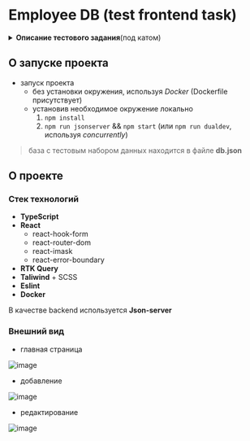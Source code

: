# Employee DB (test frontend task)

<details>
<summary><b>Описание тестового задания</b>(под катом)</summary>
Необходимо разработать одностраничное приложение для возможности просмотра и редактирования данных сотрудников компании. Внешний вид приложения зависит от вас. Верстка должна быть адаптивной и корректно отображаться на разных устройствах.
Ниже описан формат данных.


```
"id": 1,
"name": "Иван Иванов",
"isArchive": false,
"role": "tester",
"phone": "+7 (900) 123-4567",
"birthday": "01.01.1990"
```

_Логика работы_
1. При открытии приложения мы должны увидеть список сотрудников и форму для их фильтрации. У каждого из сотрудников в списке должны отображаться его имя, должность и номер телефона. Должность - выпадающий список, содержащий (Frontend, Backend, Tester). Статус - чекбокс с лейблом "в архиве".
2. При нажатии в списке на одного из сотрудников должна появиться страница с формой редактирования данных сотрудника. Форма редактирования должна иметь поля: имя сотрудника - текстовое поле, телефон - текстовое поле с маской, дата рождения - текстовое поле с маской, должность - выпадающий список, содержащий (Frontend, Backend, Tester), статус - чекбокс с лейблом "в архиве".
3. Приложение должно предусматривать добавление новых сотрудников в систему.
4. Приложение так же должно поддерживать роутинг (browser history).

_Требуемые технологии_
1. Фронтенд фреймворк - ReactJS. Роутер - react-router, либо любой другой подходящий для вас (можно свой).  Если не знаете react, то можете взять любой другой фреймворк.
2. Применение css препроцессоров SASS (SCSS), PostCss, ...
3. CSS фреймворк на ваше усмотрение.
4. Большим плюсом будет использование в разработке webpack, webpack hot module replacement.
5. Использовать Redux при разработке.

_Требования к исходному коду_
 1. Код должен быть легко читаем.
 2. Особых требований к структуре проекта не предъявляется, требуется лишь чтобы присутствовала разбивка на модули.
 3. Приложение должно быть устойчиво к ошибкам пользователя и выдавать понятные и информативные сообщения об ошибках.
 4. Приложение должно поддерживать протоколирование (в консоль) основных событий, отладочных событий и сообщений об ошибках.
</details>

## О запуске проекта

- запуск проекта
  - без установки окружения, используя _Docker_ (Dockerfile присутствует)
  - установив необходимое окружение локально
    1. `npm install`
    2. `npm run jsonserver` && `npm start`  (или `npm run dualdev`, используя _concurrently_)

> база с тестовым набором данных находится в файле **db.json**

## О проекте

### Стек технологий

- **TypeScript**
- **React** 
  - react-hook-form
  - react-router-dom
  - react-imask
  - react-error-boundary
- **RTK Query**
- **Taliwind** + SCSS
- **Eslint**
- **Docker**

В качестве backend используется **Json-server**

### Внешний вид

- главная страница

![image](https://user-images.githubusercontent.com/107615724/182362567-e4e6593b-0ef5-48e5-842d-69a901ed8d0a.png)

- добавление 

![image](https://user-images.githubusercontent.com/107615724/182362921-0fe19644-7c95-4eea-ab11-0ada775f51bf.png)

- редактирование

![image](https://user-images.githubusercontent.com/107615724/182363094-43499d39-41c0-4aa5-9cd6-af7489d6d9f2.png)




